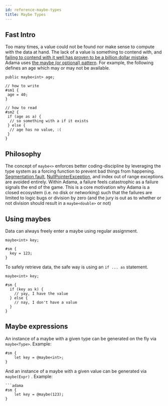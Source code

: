```yaml
---
id: reference-maybe-types
title: Maybe Types
---
```


## Fast Intro

Too many times, a value could not be found nor make sense to compute with the data at hand. The lack of a value is something to contend with, and [failing to contend with it well has proven to be a billion dollar mistake](https://www.youtube.com/watch?v=ybrQvs4x0Ps). Adama uses [the maybe (or optional) pattern](https://en.wikipedia.org/wiki/Monad_(functional_programming)#An_example:\_Maybe). For example, the following defines an age which may or may not be available.

```
public maybe<int> age;

// how to write
#sm1 {
 age = 40;
}

// how to read
#sm2 {
 if (age as a) {
  // so something with a if it exists
 } else {
  // age has no value, :(
 }
}
```

## Philosophy

The concept of ```maybe<>``` enforces better coding-discipline by leveraging the type system as a forcing function to prevent bad things from happening. [Segmentation fault](https://en.wikipedia.org/wiki/Segmentation_fault), [NullPointerException](https://en.wikibooks.org/wiki/Java_Programming/Preventing_NullPointerException), and index out of range exceptions are avoided entirely. Within Adama, a failure feels catastrophic as a failure signals the end of the game. This is a core motivation why Adama is a closed ecosystem (i.e. no disk or networking) such that the failures are limited to logic bugs or division by zero (and the jury is out as to whether or not division should result in a ```maybe<double>``` or not)

## Using maybes

Data can always freely enter a maybe using regular assignment.

```adama
maybe<int> key;

#sm {
  key = 123;
}

```

To safely retrieve data, the safe way is using an ```if ... as``` statement.

```adama
maybe<int> key;

#sm {
  if (key as k) {
  	// yay, I have the value
  } else {
  	// nay, I don't have a value
  }
}
```

## Maybe expressions

An instance of a maybe with a given type can be generated on the fly via ```maybe<Type>```. Example:
```adama
#sm {
	let key = @maybe<int>;
}
```

And an instance of a maybe with a given value can be generated via ```maybe(Expr)``` . Example:
```adama
```adama
#sm {
	let key = @maybe(123);
}
```
